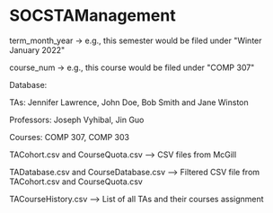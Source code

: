 # SOCSTAManagement

term_month_year -> e.g., this semester would be filed under "Winter January 2022"

course_num -> e.g., this course would be filed under "COMP 307"

Database:

TAs: Jennifer Lawrence, John Doe, Bob Smith and Jane Winston

Professors: Joseph Vyhibal, Jin Guo

Courses: COMP 307, COMP 303

TACohort.csv and CourseQuota.csv --> CSV files from McGill

TADatabase.csv and CourseDatabase.csv --> Filtered CSV file from TACohort.csv and CourseQuota.csv

TACourseHistory.csv --> List of all TAs and their courses assignment

